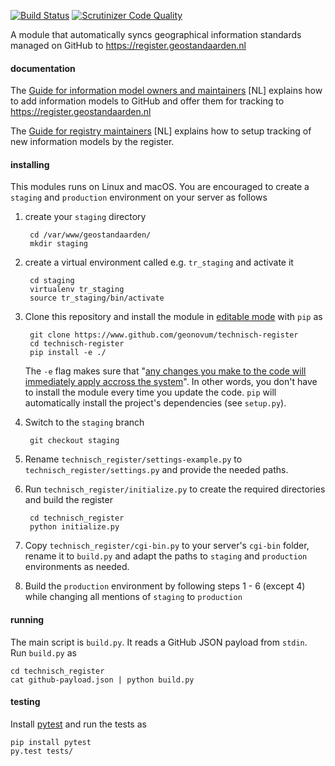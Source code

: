 [![Build Status](https://travis-ci.org/Geonovum/technisch-register.svg?branch=master)](https://travis-ci.org/Geonovum/technisch-register)
[![Scrutinizer Code Quality](https://scrutinizer-ci.com/g/Geonovum/technisch-register/badges/quality-score.png?b=master)](https://scrutinizer-ci.com/g/Geonovum/technisch-register/?branch=master)

A module that automatically syncs geographical information standards managed on GitHub to https://register.geostandaarden.nl

#### documentation

The [Guide for information model owners and maintainers](https://github.com/Geonovum/technisch-register/blob/master/documentatie/Handleiding%20voor%20beheerders%20informatiemodellen.md) [NL] explains how to add information models to GitHub and offer them for tracking to https://register.geostandaarden.nl

The [Guide for registry maintainers](https://github.com/Geonovum/technisch-register/blob/master/documentatie/Handleiding%20voor%20beheerders%20technisch%20register.md) [NL] explains how to setup tracking of new information models by the register.


#### installing

This modules runs on Linux and macOS. You are encouraged to create a `staging` and `production` environment on your server as follows  

1. create your `staging` directory 

        cd /var/www/geostandaarden/
        mkdir staging
    
2. create a virtual environment called e.g. `tr_staging` and activate it

        cd staging
        virtualenv tr_staging
        source tr_staging/bin/activate

3. Clone this repository and install the module in [editable mode](https://pip.pypa.io/en/latest/reference/pip_install/?highlight=editable#editable-installs) with `pip` as

        git clone https://www.github.com/geonovum/technisch-register
        cd technisch-register
        pip install -e ./

    The `-e` flag makes sure that "[any changes you make to the code will immediately apply accross the system](http://stackoverflow.com/a/24000174)". In other words, you don't have to install the module every time you update the code. `pip` will automatically install the project's dependencies (see `setup.py`).
    
4. Switch to the `staging` branch

        git checkout staging

5. Rename `technisch_register/settings-example.py` to `technisch_register/settings.py` and provide the needed paths.   

6. Run `technisch_register/initialize.py` to create the required directories and build the register

        cd technisch_register
        python initialize.py
        
7. Copy `technisch_register/cgi-bin.py` to your server's `cgi-bin` folder, rename it to `build.py` and adapt the paths to `staging` and `production` environments as needed. 

8. Build the `production` environment by following steps 1 - 6 (except 4) while changing all mentions of `staging` to `production`

#### running

The main script is `build.py`. It reads a GitHub JSON payload from `stdin`. Run `build.py` as

    cd technisch_register
    cat github-payload.json | python build.py


#### testing

Install [pytest](http://pytest.org/latest/) and run the tests as

    pip install pytest
    py.test tests/
